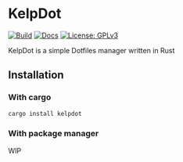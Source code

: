 # KelpDot

[![Build](https://img.shields.io/github/workflow/status/Woomy4680-exe/Kelp/Linux?style=for-the-badge)](https://github.com/Woomy4680-exe/kelp/actions)
[![Docs](https://img.shields.io/badge/Docs-Latest-blue?style=for-the-badge)](https://woomy4680-exe.github.io/kelp-docs/)
[![License: GPLv3](https://img.shields.io/badge/License-GPLV3-red?style=for-the-badge)](http://www.gnu.org/licenses/gpl-3.0)

KelpDot is a simple Dotfiles manager written in Rust

## Installation

### With cargo

```bash
cargo install kelpdot
```

### With package manager

WIP
